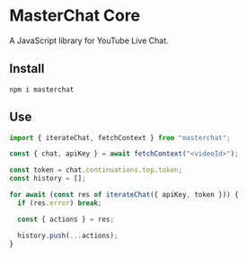 # MasterChat Core

A JavaScript library for YouTube Live Chat.

## Install

```
npm i masterchat
```

## Use

```js
import { iterateChat, fetchContext } from "masterchat";

const { chat, apiKey } = await fetchContext("<videoId>");

const token = chat.continuations.top.token;
const history = [];

for await (const res of iterateChat({ apiKey, token })) {
  if (res.error) break;

  const { actions } = res;

  history.push(...actions);
}
```
